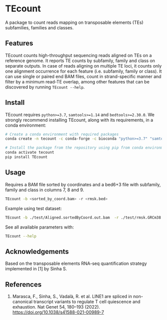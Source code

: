 # TEcount
A package to count reads mapping on transposable elements (TEs) subfamilies, families and classes.

## Features

TEcount counts high-throughput sequencing reads aligned on TEs on a reference genome.
It reports TE counts by subfamily, family and class on separate outputs.
In case of reads aligning on multiple TE loci, it counts only one alignment occurrence for each feature (i.e. subfamily, family or class).
It can use single or paired end BAM files, count in strand-specific manner and filter by a minimum read-TE overlap, among other features that can be discovered by running `TEcount --help`.

## Install
TEcount requires `python>=3.7`, `samtools>=1.14` and `bedtools>=2.30.0`. We strongly recommend installing TEcount, along with its requirements, in a conda environment:
```bash
# Create a conda environment with required packages
conda create -n tecount -c conda-forge -c bioconda "python>=3.7" "samtools>=1.14" "bedtools>=2.30.0"

# Install the package from the repository using pip from conda environment
conda activate tecount
pip install TEcount
```

## Usage
Requires a BAM file sorted by coordinates and a bed6+3 file with subfamily, family and class in columns 7, 8 and 9.

```bash
TEcount -b <sorted_by_coord.bam> -r <rmsk.bed>
```

Example using test dataset:
```bash
TEcount -b ./test/Aligned.sortedByCoord.out.bam  -r ./test/rmsk.GRCm38.chr19.bed.gz
```

See all available parameters with:
```bash
TEcount --help
```

## Acknowledgements
Based on the transposable elements RNA-seq quantification strategy implemented in [1] by Sinha S.

## References
1. Marasca, F., Sinha, S., Vadalà, R. et al. LINE1 are spliced in non-canonical transcript variants to regulate T cell quiescence and exhaustion. Nat Genet 54, 180–193 (2022). https://doi.org/10.1038/s41588-021-00989-7
